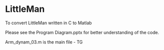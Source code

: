 # LittleMan
To convert LittleMan written in C to Matlab

Please see the Program Diagram.pptx for better understanding of the code.

Arm_dynam_03.m is the main file - TG
